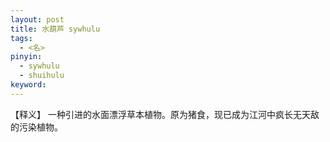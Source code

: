 ```yaml
---     
layout: post    
title: 水葫芦 sywhulu        
tags:    
  - <名>    
pinyin:        
  - sywhulu        
  - shuihulu         
keyword:      
---    
```


【释义】 一种引进的水面漂浮草本植物。原为猪食，现已成为江河中疯长无天敌的污染植物。    


